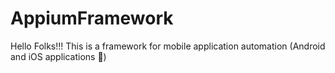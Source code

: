# AppiumFramework

Hello Folks!!! This is a framework for mobile application automation (Android and iOS applications 🤩)